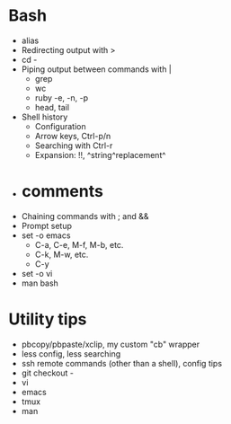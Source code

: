 # Bash

- alias
- Redirecting output with >
- cd -
- Piping output between commands with |
  - grep
  - wc
  - ruby -e, -n, -p
  - head, tail
- Shell history
  - Configuration
  - Arrow keys, Ctrl-p/n
  - Searching with Ctrl-r
  - Expansion: !!, ^string^replacement^
- # comments
- Chaining commands with ; and &&
- Prompt setup
- set -o emacs
  - C-a, C-e, M-f, M-b, etc.
  - C-k, M-w, etc.
  - C-y
- set -o vi
- man bash

# Utility tips

- pbcopy/pbpaste/xclip, my custom "cb" wrapper
- less config, less searching
- ssh remote commands (other than a shell), config tips
- git checkout -
- vi
- emacs
- tmux
- man <utility name>

